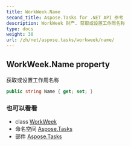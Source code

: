 ```yaml
---
title: WorkWeek.Name
second_title: Aspose.Tasks for .NET API 参考
description: WorkWeek 财产. 获取或设置工作周名称
type: docs
weight: 30
url: /zh/net/aspose.tasks/workweek/name/
---
```

## WorkWeek.Name property

获取或设置工作周名称

```csharp
public string Name { get; set; }
```

### 也可以看看

* class [WorkWeek](../)
* 命名空间 [Aspose.Tasks](../../workweek/)
* 部件 [Aspose.Tasks](../../../)


